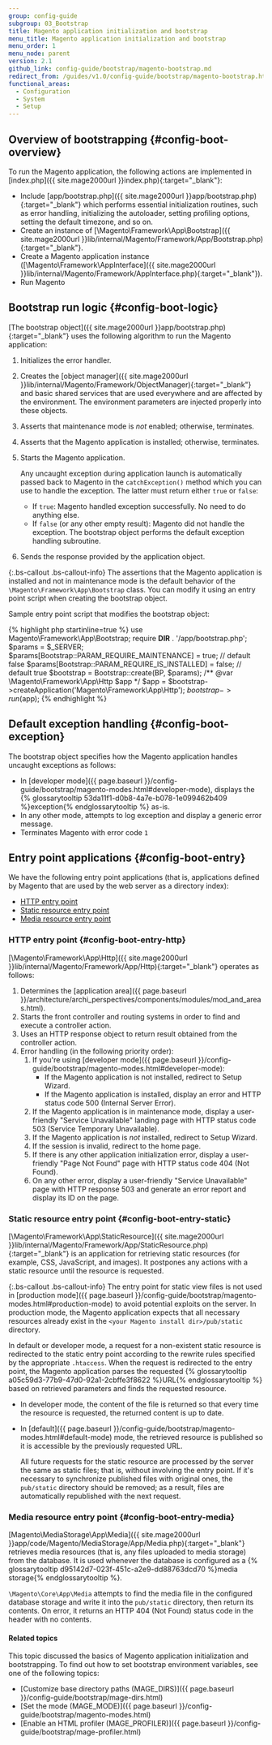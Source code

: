 ```yaml
---
group: config-guide
subgroup: 03_Bootstrap
title: Magento application initialization and bootstrap
menu_title: Magento application initialization and bootstrap
menu_order: 1
menu_node: parent
version: 2.1
github_link: config-guide/bootstrap/magento-bootstrap.md
redirect_from: /guides/v1.0/config-guide/bootstrap/magento-bootstrap.html
functional_areas:
  - Configuration
  - System
  - Setup
---
```


## Overview of bootstrapping {#config-boot-overview}
To run the Magento application, the following actions are implemented in [index.php]({{ site.mage2000url }}index.php){:target="&#95;blank"}:

*	Include [app/bootstrap.php]({{ site.mage2000url }}app/bootstrap.php){:target="&#95;blank"} which performs essential initialization routines, such as error handling, initializing the autoloader, setting profiling options, setting the default timezone, and so on.
*	Create an instance of [\Magento\Framework\App\Bootstrap]({{ site.mage2000url }}lib/internal/Magento/Framework/App/Bootstrap.php){:target="&#95;blank"}. <!-- It requires initialization parameters to be specified in constructor.  Normally, the $_SERVER super-global variable is supposed to be passed there. -->
*	Create a Magento application instance ([\Magento\Framework\AppInterface]({{ site.mage2000url }}lib/internal/Magento/Framework/AppInterface.php){:target="&#95;blank"}).
*	Run Magento

## Bootstrap run logic {#config-boot-logic}

[The bootstrap object]({{ site.mage2000url }}app/bootstrap.php){:target="&#95;blank"} uses the following algorithm to run the Magento application:

1.	Initializes the error handler.
2.	Creates the [object manager]({{ site.mage2000url }}lib/internal/Magento/Framework/ObjectManager){:target="&#95;blank"} and basic shared services that are used everywhere and are affected by the environment. The environment parameters are injected properly into these objects.
3.	Asserts that maintenance mode is *not* enabled; otherwise, terminates.
4.	Asserts that the Magento application is installed; otherwise, terminates.
5.	Starts the Magento application.

	Any uncaught exception during application launch is automatically passed back to Magento in the `catchException()` method which you can use to handle the exception. The latter must return either `true` or `false`:

    *	If `true`: Magento handled exception successfully. No need to do anything else.
    *	If `false` (or any other empty result): Magento did not handle the exception. The bootstrap object performs the default exception handling subroutine.
6.	Sends the response provided by the application object.

{:.bs-callout .bs-callout-info}
The assertions that the Magento application is installed and not in maintenance mode is the default behavior of the `\Magento\Framework\App\Bootstrap` class. You can modify it using an entry point script when creating the bootstrap object.

Sample entry point script that modifies the bootstrap object:

{% highlight php startinline=true %}
use Magento\Framework\App\Bootstrap;
require __DIR__ . '/app/bootstrap.php';
$params = $_SERVER;
$params[Bootstrap::PARAM_REQUIRE_MAINTENANCE] = true; // default false
$params[Bootstrap::PARAM_REQUIRE_IS_INSTALLED] = false; // default true
$bootstrap = Bootstrap::create(BP, $params);
/** @var \Magento\Framework\App\Http $app */
$app = $bootstrap->createApplication('Magento\Framework\App\Http');
$bootstrap->run($app);
{% endhighlight %}

## Default exception handling {#config-boot-exception}
The bootstrap object specifies how the Magento application handles uncaught exceptions as follows:

*	In [developer mode]({{ page.baseurl }}/config-guide/bootstrap/magento-modes.html#developer-mode), displays the {% glossarytooltip 53da11f1-d0b8-4a7e-b078-1e099462b409 %}exception{% endglossarytooltip %} as-is.
*	In any other mode, attempts to log exception and display a generic error message.
*	Terminates Magento with error code `1`

## Entry point applications {#config-boot-entry}
We have the following entry point applications (that is, applications defined by Magento that are used by the web server as a directory index):

*	[HTTP entry point](#config-boot-entry-http)
*	[Static resource entry point](#config-boot-entry-static)
*	[Media resource entry point](#config-boot-entry-media)

### HTTP entry point {#config-boot-entry-http}
[\Magento\Framework\App\Http]({{ site.mage2000url }}lib/internal/Magento/Framework/App/Http){:target="&#95;blank"} operates as follows:

1.	Determines the [application area]({{ page.baseurl }}/architecture/archi_perspectives/components/modules/mod_and_areas.html).
2.	Starts the front controller and routing systems in order to find and execute a controller action.
3.	Uses an HTTP response object to return result obtained from the controller action.
4.	Error handling (in the following priority order):
	1.	If you're using [developer mode]({{ page.baseurl }}/config-guide/bootstrap/magento-modes.html#developer-mode):
		*	If the Magento application is not installed, redirect to Setup Wizard.
		*	If the Magento application is installed, display an error and HTTP status code 500 (Internal Server Error).
	2.	If the Magento application is in maintenance mode, display a user-friendly "Service Unavailable" landing page with HTTP status code 503 (Service Temporary Unavailable).
	3.	If the Magento application is *not* installed, redirect to Setup Wizard.
	4.	If the session is invalid, redirect to the home page.
	5.	If there is any other application initialization error, display a user-friendly "Page Not Found" page with HTTP status code 404 (Not Found).
	6.	On any other error, display a user-friendly "Service Unavailable" page with HTTP response 503 and generate an error report and display its ID on the page.

### Static resource entry point {#config-boot-entry-static}
[\Magento\Framework\App\StaticResource]({{ site.mage2000url }}lib/internal/Magento/Framework/App/StaticResource.php){:target="&#95;blank"} is an application for retrieving static resources (for example, CSS, JavaScript, and images). It postpones any actions with a static resource until the resource is requested.

{:.bs-callout .bs-callout-info}
The entry point for static view files is not used in [production mode]({{ page.baseurl }}/config-guide/bootstrap/magento-modes.html#production-mode) to avoid potential exploits on the server. In production mode, the Magento application expects that all necessary resources already exist in the <code>&lt;your Magento install dir>/pub/static</code> directory.

In default or developer mode, a request for a non-existent static resource is redirected to the static entry point according to the rewrite rules specified by the appropriate `.htaccess`.
When the request is redirected to the entry point, the Magento application parses the requested {% glossarytooltip a05c59d3-77b9-47d0-92a1-2cbffe3f8622 %}URL{% endglossarytooltip %} based on retrieved parameters and finds the requested resource.

*	In developer mode, the content of the file is returned so that every time the resource is requested, the returned content is up to date.
*	In [default]({{ page.baseurl }}/config-guide/bootstrap/magento-modes.html#default-mode) mode, the retrieved resource is published so it is accessible by the previously requested URL.

	All future requests for the static resource are processed by the server the same as static files; that is, without involving the entry point. If it's necessary to synchronize published files with original ones, the `pub/static` directory should be removed; as a result, files are automatically republished with the next request.

### Media resource entry point {#config-boot-entry-media}
[Magento\MediaStorage\App\Media]({{ site.mage2000url }}app/code/Magento/MediaStorage/App/Media.php){:target="&#95;blank"} retrieves media resources (that is, any files uploaded to media storage) from the database. It is used whenever the database is configured as a {% glossarytooltip d95142d7-023f-451c-a2e9-dd88763dcd70 %}media storage{% endglossarytooltip %}.

`\Magento\Core\App\Media` attempts to find the media file in the configured database storage and write it into the `pub/static` directory, then return its contents. On error, it returns an HTTP 404 (Not Found) status code in the header with no contents.

#### Related topics
This topic discussed the basics of Magento application initialization and bootstrapping. To find out how to set bootstrap environment variables, see one of the following topics:

*	[Customize base directory paths (MAGE_DIRS)]({{ page.baseurl }}/config-guide/bootstrap/mage-dirs.html)
*	[Set the mode (MAGE_MODE)]({{ page.baseurl }}/config-guide/bootstrap/magento-modes.html)
*	[Enable an HTML profiler (MAGE_PROFILER)]({{ page.baseurl }}/config-guide/bootstrap/mage-profiler.html)

